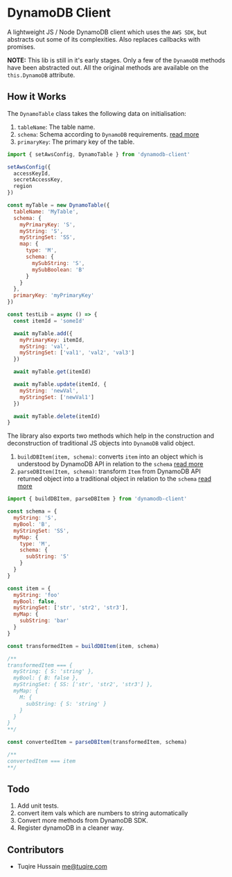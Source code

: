 # DynamoDB Client

A lightweight JS / Node DynamoDB client which uses the `AWS SDK`, but abstracts out some of its complexities. Also replaces callbacks with promises.

**NOTE:** This lib is still in it's early stages. Only a few of the `DynamoDB` methods have been abstracted out. All the original methods are available on the `this.DynamoDB` attribute.

## How it Works

The `DynamoTable` class takes the following data on initialisation:

1. `tableName`: The table name.
2. `schema`: Schema according to `DynamoDB` requirements. [read more](https://docs.aws.amazon.com/amazondynamodb/latest/APIReference/API_AttributeValue.html)
3. `primaryKey`: The primary key of the table.

```js
import { setAwsConfig, DynamoTable } from 'dynamodb-client'

setAwsConfig({
  accessKeyId,
  secretAccessKey,
  region
})

const myTable = new DynamoTable({
  tableName: 'MyTable',
  schema: {
    myPrimaryKey: 'S',
    myString: 'S',
    myStringSet: 'SS',
    map: {
      type: 'M',
      schema: {
        mySubString: 'S',
        mySubBoolean: 'B'
      }
    }
  },
  primaryKey: 'myPrimaryKey'
})

const testLib = async () => {
  const itemId = 'someId'

  await myTable.add({
    myPrimaryKey: itemId,
    myString: 'val',
    myStringSet: ['val1', 'val2', 'val3']
  })

  await myTable.get(itemId)

  await myTable.update(itemId, {
    myString: 'newVal',
    myStringSet: ['newVal1']
  })

  await myTable.delete(itemId)
}
```

The library also exports two methods which help in the construction and deconstruction of  traditional JS objects into `DynamoDB` valid object.

1. `buildDBItem(item, schema)`: converts `item` into an object which is understood by DynamoDB API in relation to the `schema` [read more](https://docs.aws.amazon.com/amazondynamodb/latest/developerguide/GettingStarted.NodeJs.03.html)
2. `parseDBItem(Item, schema)`: transform `Item` from DynamoDB API returned object into a traditional object in relation to the `schema` [read more](https://docs.aws.amazon.com/amazondynamodb/latest/developerguide/GettingStarted.NodeJs.03.html)

```js
import { buildDBItem, parseDBItem } from 'dynamodb-client'

const schema = {
  myString: 'S',
  myBool: 'B',
  myStringSet: 'SS',
  myMap: {
    type: 'M',
    schema: {
      subString: 'S'
    }
  }
}

const item = {
  myString: 'foo'
  myBool: false,
  myStringSet: ['str', 'str2', 'str3'],
  myMap: {
    subString: 'bar'
  }
}

const transformedItem = buildDBItem(item, schema)

/**
transformedItem === {
  myString: { S: 'string' },
  myBool: { B: false },
  myStringSet: { SS: ['str', 'str2', 'str3'] },
  myMap: {
    M: {
      subString: { S: 'string' }
    }
  }
}
**/

const convertedItem = parseDBItem(transformedItem, schema)

/**
convertedItem === item
**/
```

## Todo

1. Add unit tests.
2. convert item vals which are numbers to string automatically
2. Convert more methods from DynamoDB SDK.
3. Register dynamoDB in a cleaner way.

## Contributors

* Tuqire Hussain <me@tuqire.com>
